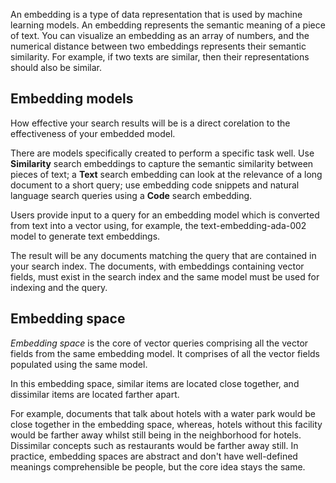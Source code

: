 
An embedding is a type of data representation that is used by machine learning models. An embedding represents the semantic meaning of a piece of text. You can visualize an embedding as an array of numbers, and the numerical distance between two embeddings represents their semantic similarity. For example, if two texts are similar, then their representations should also be similar.

## Embedding models

How effective your search results will be is a direct corelation to the effectiveness of your embedded model.

There are models specifically created to perform a specific task well. Use **Similarity** search embeddings to capture the semantic similarity between pieces of text; a **Text** search embedding can look at the relevance of a long document to a short query; use embedding code snippets and natural language search queries using a **Code** search embedding.

Users provide input to a query for an embedding model which is converted from text into a vector using, for example, the text-embedding-ada-002 model to generate text embeddings.

The result will be any documents matching the query that are contained in your search index. The documents, with embeddings containing vector fields, must exist in the search index and the same model must be used for indexing and the query.

## Embedding space

*Embedding space* is the core of vector queries comprising all the vector fields from the same embedding model. It comprises of all the vector fields populated using the same model.

In this embedding space, similar items are located close together, and dissimilar items are located farther apart.

For example, documents that talk about hotels with a water park would be close together in the embedding space, whereas, hotels without this facility would be farther away whilst still being in the neighborhood for hotels. Dissimilar concepts such as restaurants  would be farther away still. In practice, embedding spaces are abstract and don't have well-defined meanings comprehensible be people, but the core idea stays the same.
